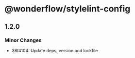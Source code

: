 # @wonderflow/stylelint-config

## 1.2.0

### Minor Changes

- 38f4104: Update deps, version and lockfile
